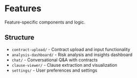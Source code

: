 # Features

Feature-specific components and logic.

## Structure

- `contract-upload/` - Contract upload and input functionality
- `analysis-dashboard/` - Risk analysis and insights dashboard
- `chat/` - Conversational Q&A with contracts
- `clause-viewer/` - Clause extraction and visualization
- `settings/` - User preferences and settings

